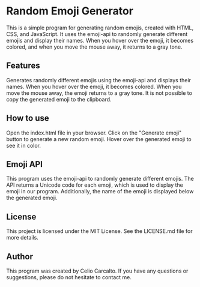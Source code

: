 

<h1>Random Emoji Generator</h1>

This is a simple program for generating random emojis, created with HTML, CSS, and JavaScript. It uses the emoji-api to randomly generate different emojis and display their names. When you hover over the emoji, it becomes colored, and when you move the mouse away, it returns to a gray tone.

<h2>Features</h2>

Generates randomly different emojis using the emoji-api and displays their names. When you hover over the emoji, it becomes colored. When you move the mouse away, the emoji returns to a gray tone. It is not possible to copy the generated emoji to the clipboard.

<h2>How to use</h2>

Open the index.html file in your browser. Click on the "Generate emoji" button to generate a new random emoji. Hover over the generated emoji to see it in color.

<h2>Emoji API</h2>

This program uses the emoji-api to randomly generate different emojis. The API returns a Unicode code for each emoji, which is used to display the emoji in our program. Additionally, the name of the emoji is displayed below the generated emoji.

<h2>License</h2>

This project is licensed under the MIT License. See the LICENSE.md file for more details.

<h2>Author</h2>

This program was created by Celio Carcalto. If you have any questions or suggestions, please do not hesitate to contact me.
